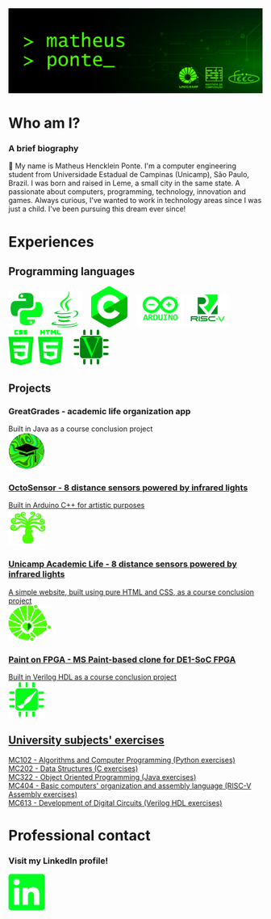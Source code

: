 <picture>
  <img alt="" src="https://github.com/matheusheusmat/matheusheusmat/blob/master/Principal.png">
</picture>

# **Who am I?**
### A brief biography ###
<p>👋 My name is Matheus Hencklein Ponte. I'm a computer engineering student from Universidade Estadual de Campinas (Unicamp), São Paulo, Brazil. I was born and raised in Leme, a small city in the same state. A passionate about computers, programming, technology, innovation and games. Always curious, I've wanted to work in technology areas since I was just a child. I've been pursuing this dream ever since!
</p>

# **Experiences**
## Programming languages ##
<p>
<picture><img alt="Python" src="https://github.com/matheusheusmat/matheusheusmat/blob/master/IconPython.png" width="72" height="72"></picture>
<picture><img alt="Java" src="https://github.com/matheusheusmat/matheusheusmat/blob/master/IconJava.png" width="72" height="72"></picture>&nbsp;&nbsp;&nbsp;
<picture><img alt="C" src="https://github.com/matheusheusmat/matheusheusmat/blob/master/IconC.png" width="72" height="81"></picture>&nbsp;&nbsp;&nbsp;&nbsp;
<picture><img alt="Arduino" src="https://github.com/matheusheusmat/matheusheusmat/blob/master/IconArduino.png" width="94" height="64"></picture>
<picture><img alt="RISC-V" src="https://github.com/matheusheusmat/matheusheusmat/blob/master/IconRiscV.png" width="85" height="66"></picture>&nbsp;
<picture><img alt="HTML5 and CSS3" src="https://github.com/matheusheusmat/matheusheusmat/blob/master/IconHTMLCSS.png" width="108" height="70"></picture>&nbsp;&nbsp;&nbsp;&nbsp;
<picture><img alt="Verilog" src="https://github.com/matheusheusmat/matheusheusmat/blob/master/IconVerilog.png" width="72" height="72"></picture>
</p>


## Projects ##
### **GreatGrades** - academic life organization app ###
<p>
Built in Java as a course conclusion project<br>
<a href="https://github.com/lcardosott/greatGrades"><img alt="GreatGrades" src="https://github.com/matheusheusmat/matheusheusmat/blob/master/IconGreatGrades.png" width="72" height="72">
</p>

### **OctoSensor** - 8 distance sensors powered by infrared lights ###
<p>
Built in Arduino C++ for artistic purposes<br>
<a href="https://github.com/jupgit/octosensor"><img alt="OctoSensor" src="https://github.com/matheusheusmat/matheusheusmat/blob/master/IconOctoSensor.png" width="77" height="72">
</p>

### **Unicamp Academic Life** - 8 distance sensors powered by infrared lights ###
<p>
A simple website, built using pure HTML and CSS, as a course conclusion project<br>
<a href="https://matheusheusmat.github.io/unicamp-academic-life/index.html"><img alt="Unicamp Academic Life" src="https://github.com/matheusheusmat/matheusheusmat/blob/master/IconUnicampAcLife.png" width="84" height="72">
</p>

### **Paint on FPGA** - MS Paint-based clone for DE1-SoC FPGA ###
<p>
Built in Verilog HDL as a course conclusion project<br>
<a href="https://github.com/ic-unicamp/2024s1-mc613-projeto-triunvirato"><img alt="Paint on FPGA" src="https://github.com/matheusheusmat/matheusheusmat/blob/master/IconPaintFPGA.png" width="72" height="72">
</p>

## University subjects' exercises ##
[MC102 - Algorithms and Computer Programming (Python exercises)](https://github.com/matheusheusmat/MC102)<br>
[MC202 - Data Structures (C exercises)](https://github.com/matheusheusmat/MC202)<br>
[MC322 - Object Oriented Programming (Java exercises)](https://github.com/matheusheusmat/mc322-turmaB)<br>
[MC404 - Basic computers' organization and assembly language (RISC-V Assembly exercises)](https://github.com/matheusheusmat/MC404)<br>
[MC613 - Development of Digital Circuits (Verilog HDL exercises)](https://github.com/matheusheusmat/MC613)<br>


# **Professional contact**
### Visit my LinkedIn profile! ###
<p>
<a href="https://www.linkedin.com/in/matheus-hencklein-ponte"><img alt="LinkedIn" src="https://github.com/matheusheusmat/matheusheusmat/blob/master/IconLinkedin.png" width="72" height="72">
</p>